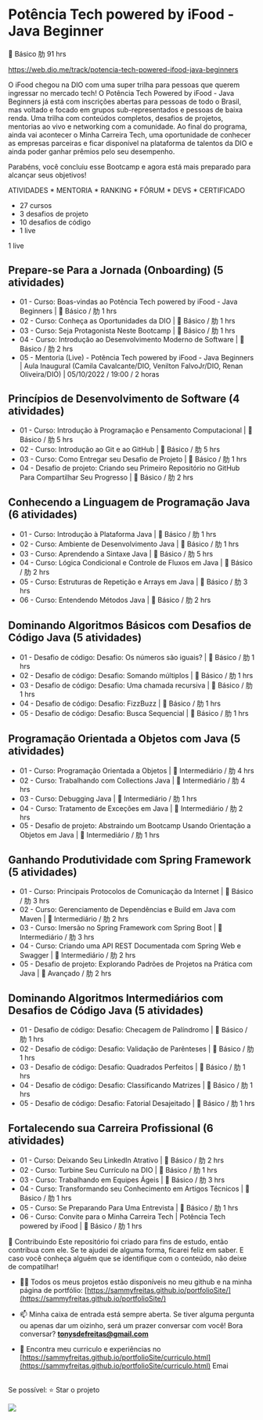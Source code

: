 # Potência Tech powered by iFood - Java Beginner
 Básico
肋 91 hrs

https://web.dio.me/track/potencia-tech-powered-ifood-java-beginners

O iFood chegou na DIO com uma super trilha para pessoas que querem ingressar no mercado tech! O Potência Tech Powered by iFood - Java Beginners já está com inscrições abertas para pessoas de todo o Brasil, mas voltado e focado em grupos sub-representados e pessoas de baixa renda. Uma trilha com conteúdos completos, desafios de projetos, mentorias ao vivo e networking com a comunidade.  Ao final do programa, ainda vai acontecer o Minha Carreira Tech, uma oportunidade de conhecer as empresas parceiras e ficar disponível na plataforma de talentos da DIO e ainda poder ganhar prêmios pelo seu desempenho.

  Parabéns, você concluiu esse Bootcamp e agora está mais preparado para alcançar seus objetivos!

ATIVIDADES * MENTORIA * RANKING * FÓRUM * DEVS * CERTIFICADO
* 27 cursos
* 3 desafios de projeto
* 10 desafios de código
* 1 live

1 live

## Prepare-se Para a Jornada (Onboarding) (5 atividades)
* 01 - Curso: Boas-vindas ao Potência Tech powered by iFood - Java Beginners |  Básico / 肋 1 hrs
* 02 - Curso: Conheça as Oportunidades da DIO |  Básico / 肋 1 hrs
* 03 - Curso: Seja Protagonista Neste Bootcamp |  Básico / 肋 1 hrs
* 04 - Curso: Introdução ao Desenvolvimento Moderno de Software |  Básico / 肋 2 hrs
* 05 - Mentoria (Live) - Potência Tech powered by iFood - Java Beginners | Aula Inaugural (Camila Cavalcante/DIO, Venilton FalvoJr/DIO, Renan Oliveira/DIO) | 05/10/2022 / 19:00 / 2 horas

## Princípios de Desenvolvimento de Software (4 atividades)
* 01 - Curso: Introdução à Programação e Pensamento Computacional |  Básico / 肋 5 hrs
* 02 - Curso: Introdução ao Git e ao GitHub |  Básico / 肋 5 hrs
* 03 - Curso: Como Entregar seu Desafio de Projeto |  Básico / 肋 1 hrs
* 04 - Desafio de projeto: Criando seu Primeiro Repositório no GitHub Para Compartilhar Seu Progresso |  Básico / 肋 2 hrs

## Conhecendo a Linguagem de Programação Java (6 atividades)
* 01 - Curso: Introdução à Plataforma Java |  Básico / 肋 1 hrs
* 02 - Curso: Ambiente de Desenvolvimento Java |  Básico / 肋 1 hrs
* 03 - Curso: Aprendendo a Sintaxe Java |  Básico / 肋 5 hrs
* 04 - Curso: Lógica Condicional e Controle de Fluxos em Java |  Básico / 肋 2 hrs
* 05 - Curso: Estruturas de Repetição e Arrays em Java |  Básico / 肋 3 hrs
* 06 - Curso: Entendendo Métodos Java |  Básico / 肋 2 hrs

## Dominando Algoritmos Básicos com Desafios de Código Java (5 atividades)
* 01 - Desafio de código: Desafio: Os números são iguais? |  Básico / 肋 1 hrs
* 02 - Desafio de código: Desafio: Somando múltiplos |  Básico / 肋 1 hrs
* 03 - Desafio de código: Desafio: Uma chamada recursiva |  Básico / 肋 1 hrs
* 04 - Desafio de código: Desafio: FizzBuzz |  Básico / 肋 1 hrs
* 05 - Desafio de código: Desafio: Busca Sequencial |  Básico / 肋 1 hrs

## Programação Orientada a Objetos com Java (5 atividades)
* 01 - Curso: Programação Orientada a Objetos |  Intermediário / 肋 4 hrs
* 02 - Curso: Trabalhando com Collections Java |  Intermediário / 肋 4 hrs
* 03 - Curso: Debugging Java |  Intermediário / 肋 1 hrs
* 04 - Curso: Tratamento de Exceções em Java |  Intermediário / 肋 2 hrs
* 05 - Desafio de projeto: Abstraindo um Bootcamp Usando Orientação a Objetos em Java |  Intermediário / 肋 1 hrs

## Ganhando Produtividade com Spring Framework (5 atividades)
* 01 - Curso: Principais Protocolos de Comunicação da Internet |  Básico / 肋 3 hrs
* 02 - Curso: Gerenciamento de Dependências e Build em Java com Maven |  Intermediário / 肋 2 hrs
* 03 - Curso: Imersão no Spring Framework com Spring Boot |  Intermediário / 肋 3 hrs
* 04 - Curso: Criando uma API REST Documentada com Spring Web e Swagger |  Intermediário / 肋 2 hrs
* 05 - Desafio de projeto: Explorando Padrões de Projetos na Prática com Java |  Avançado / 肋 2 hrs

## Dominando Algoritmos Intermediários com Desafios de Código Java (5 atividades)
* 01 - Desafio de código: Desafio: Checagem de Palíndromo |  Básico / 肋 1 hrs
* 02 - Desafio de código: Desafio: Validação de Parênteses |  Básico / 肋 1 hrs
* 03 - Desafio de código: Desafio: Quadrados Perfeitos |  Básico / 肋 1 hrs
* 04 - Desafio de código: Desafio: Classificando Matrizes |  Básico / 肋 1 hrs
* 05 - Desafio de código: Desafio: Fatorial Desajeitado |  Básico / 肋 1 hrs

## Fortalecendo sua Carreira Profissional (6 atividades)
* 01 - Curso: Deixando Seu LinkedIn Atrativo |  Básico / 肋 2 hrs
* 02 - Curso: Turbine Seu Currículo na DIO |  Básico / 肋 1 hrs
* 03 - Curso: Trabalhando em Equipes Ágeis |  Básico / 肋 3 hrs
* 04 - Curso: Transformando seu Conhecimento em Artigos Técnicos |  Básico / 肋 1 hrs
* 05 - Curso: Se Preparando Para Uma Entrevista |  Básico / 肋 1 hrs
* 06 - Curso: Convite para o Minha Carreira Tech | Potência Tech powered by iFood |  Básico / 肋 1 hrs






🤝 Contribuindo Este repositório foi criado para fins de estudo, então contribua com ele. Se te ajudei de alguma forma, ficarei feliz em saber. E caso você conheça alguém que se identifique com o conteúdo, não deixe de compatilhar! 

- 👨‍💻 Todos os meus projetos estão disponíveis no meu github e na minha página de portfólio: [https://sammyfreitas.github.io/portfolioSite/](https://sammyfreitas.github.io/portfolioSite/) 

- 📫 Minha caixa de entrada está sempre aberta. Se tiver alguma pergunta ou apenas dar um oizinho, será um prazer conversar com você! Bora conversar? **tonysdefreitas@gmail.com**

- 📄 Encontra meu curriculo e experiências no [https://sammyfreitas.github.io/portfolioSite/curriculo.html](https://sammyfreitas.github.io/portfolioSite/curriculo.html)
Emai

<br>Se possível:  ⭐️ Star o projeto

<img src="https://hermes.digitalinnovation.one/certificates/cover/8CF13F77.jpg">
